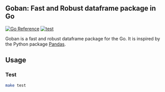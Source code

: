 ## Goban: Fast and Robust dataframe package in Go
[![Go Reference](https://pkg.go.dev/badge/github.com/hrbrain/goban.svg)](https://pkg.go.dev/github.com/hrbrain/goban)
[![test](https://github.com/hrbrain/goban/actions/workflows/ci.yaml/badge.svg)](https://github.com/hrbrain/goban/actions/workflows/ci.yaml)

Goban is a fast and robust dataframe package for the Go. It is inspired by the Python package [Pandas](http://pandas.pydata.org/).

## Usage

### Test
```bash
make test
```
